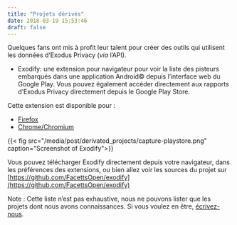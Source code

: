 ```yaml
---
title: "Projets dérivés"
date: 2018-03-19 15:53:46
draft: false
---
```


Quelques fans ont mis à profit leur talent pour créer des outils qui utilisent les données d’Exodus Privacy (_via_ l’API).

* Exodify: une extension pour navigateur pour voir la liste des pisteurs embarqués dans une application Android© depuis l’interface web du Google Play. Vous pouvez également accéder directement aux rapports d’Exodus Privacy directement depuis le Google Play Store.

Cette extension est disponible pour :

* [Firefox](https://addons.mozilla.org/en-US/firefox/addon/exodify/)
* [Chrome/Chromium](https://chrome.google.com/webstore/detail/exodify/imfbjeceaelpdlhbeembaocakecajhlm)

{{< fig src="/media/post/derivated_projects/capture-playstore.png" caption="Screenshot of Exodify">}}

Vous pouvez télécharger Exodify directement depuis votre navigateur, dans les préférences des extensions, ou bien allez voir les sources du projet sur [https://github.com/FacettsOpen/exodify](https://github.com/FacettsOpen/exodify)

Note : Cette liste n’est pas exhaustive, nous ne pouvons lister que les projets dont nous avons connaissances. Si vous voulez en être, [écrivez-nous](mailto:bureau@xodus-privacy.eu.org).
